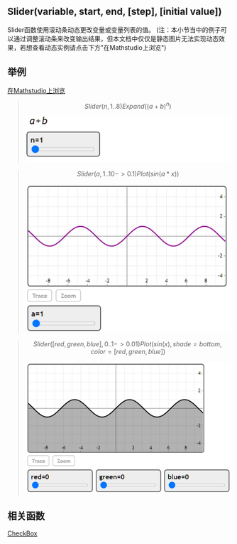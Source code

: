 ## Slider(variable, start, end, [step], [initial value])

Slider函数使用滚动条动态更改变量或变量列表的值。
(注：本小节当中的例子可以通过调整滚动条来改变输出结果，但本文档中仅仅是静态图片无法实现动态效果，若想查看动态实例请点击下方"在Mathstudio上浏览")



## 举例

[在Mathstudio上浏览](http://mathstud.io/?input[0]=U2xpZGVyKG4sIDEuLjgpDQpFeHBhbmQoKGErYilebik%3D&input[1]=U2xpZGVyKGEsIDEuLjEwIC0%2BIDAuMSkNClBsb3Qoc2luKGEqeCkp&input[2]=U2xpZGVyKFtyZWQsZ3JlZW4sYmx1ZV0sIDAuLjEgLT4gMC4wMSkNClBsb3Qoc2luKHgpLHNoYWRlPWJvdHRvbSxjb2xvcj1bcmVkLGdyZWVuLGJsdWVdKQ%3D%3D)


>   ```math
>   Slider(n, 1..8)
>   Expand((a+b)^n)
>   ```
>   ![sider1](../_media/S/sider1.png)  

>   ```math
>   Slider(a, 1..10 -> 0.1)
>   Plot(sin(a*x))
>   ```
>   ![sider2](../_media/S/sider2.png)  

>   ```math
>   Slider([red, green, blue], 0..1 -> 0.01)
>   Plot(sin(x), shade=bottom, color=[red, green, blue])
>   ```
>   ![sider3](../_media/S/sider3.png)  



## 相关函数

[CheckBox](C/CheckBox)
